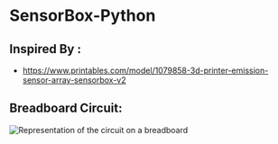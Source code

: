 # SensorBox-Python

## Inspired By :
- https://www.printables.com/model/1079858-3d-printer-emission-sensor-array-sensorbox-v2

## Breadboard Circuit:
![Representation of the circuit on a breadboard](/Circuit.png)
